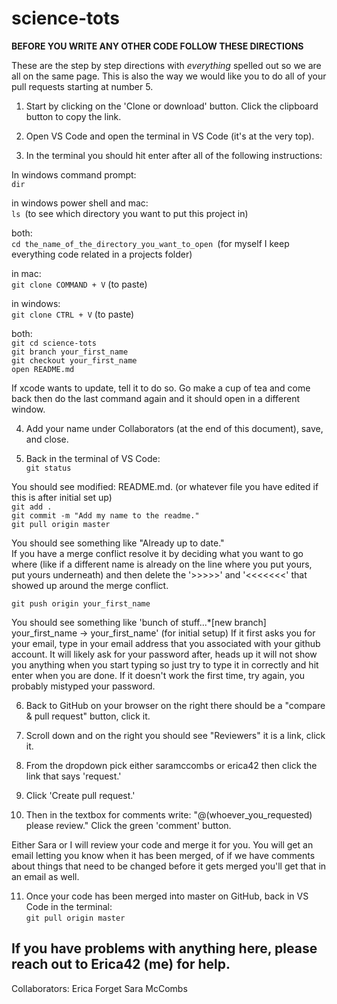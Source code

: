 # science-tots

**BEFORE YOU WRITE ANY OTHER CODE FOLLOW THESE DIRECTIONS**

These are the step by step directions with *everything* spelled out so we are all on the same page. This is also the way we would like you to do all of your pull requests starting at number 5.

1. Start by clicking on the 'Clone or download' button. Click the clipboard button to copy the link.

2. Open VS Code and open the terminal in VS Code (it's at the very top).

3. In the terminal you should hit enter after all of the following instructions:

In windows command prompt:  
   ```dir```  

in windows power shell and mac:  
   ```ls ```(to see which directory you want to put this project in)  

both:  
   ```cd the_name_of_the_directory_you_want_to_open ```(for myself I keep everything code related in a projects folder)  

in mac:  
   ```git clone COMMAND + V``` (to paste)  

in windows:  
   ```git clone CTRL + V``` (to paste)  

both:    
   ```git cd science-tots```  
   ```git branch your_first_name```  
   ```git checkout your_first_name```  
   ```open README.md```  

If xcode wants to update, tell it to do so. Go make a cup of tea and come back then do the last command again and it should open in a different window.

4. Add your name under Collaborators (at the end of this document), save, and close.

5. Back in the terminal of VS Code:  
    ```git status```  

You should see modified: README.md. (or whatever file you have edited if this is after initial set up)  
    ```git add .```  
    ```git commit -m "Add my name to the readme."```  
    ```git pull origin master```  

You should see something like "Already up to date."  
   If you have a merge conflict resolve it by deciding what you want to go where (like if a different name is already on the line where you put yours, put yours underneath) and then delete the '>>>>>'  and '<<<<<<<' that showed up around the merge conflict.

   ```git push origin your_first_name```  

You should see something like 'bunch of stuff...*[new branch] your_first_name -> your_first_name' (for initial setup)
   If it first asks you for your email, type in your email address that you associated with your github account. It will likely ask for your password after, heads up it will not show you anything when you start typing so just try to type it in correctly and hit enter when you are done. If it doesn't work the first time, try again, you probably mistyped your password.  

6. Back to GitHub on your browser on the right there should be a "compare & pull request" button, click it.

7. Scroll down and on the right you should see "Reviewers" it is a link, click it.

8. From the dropdown pick either saramccombs or erica42 then click the link that says 'request.'

9. Click 'Create pull request.'

10. Then in the textbox for comments write: "@(whoever_you_requested) please review." Click the green 'comment' button.

Either Sara or I will review your code and merge it for you. You will get an email letting you know when it has been merged, of if we have comments about things that need to be changed before it gets merged you'll get that in an email as well.

11. Once your code has been merged into master on GitHub, back in VS Code in the terminal:  
   ```git pull origin master```  


## If you have problems with anything here, please reach out to Erica42 (me) for help.


Collaborators:
Erica Forget
Sara McCombs
